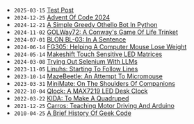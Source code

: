 - `2025-03-15` [Test Post](/#test-post)
- `2024-12-25` [Advent Of Code 2024](/#aoc24)
- `2024-12-21` [A Simple Greedy Othello Bot In Python](/#eagerthello)
- `2024-11-02` [GOLWay72: A Conway's Game Of Life Trinket](/#golway72)
- `2024-07-01` [BLON BL-03: In A Sentence](/#blon-bl03)
- `2024-06-14` [FG305: Helping A Computer Mouse Lose Weight](/#fg305)
- `2024-05-14` [Makeshift Touch Sensitive LED Matrices](#led-matrix-touch)
- `2024-03-08` [Trying Out Selenium With LLMs](/#selenium-llm)
- `2023-11-05` [Linuhs: Starting To Follow Lines](/#linuhs)
- `2023-10-14` [MazeBeetle: An Attempt To Micromouse](/#mazebeetle)
- `2023-03-31` [MiniMate: On The Shoulders Of Companions](/#minimate)
- `2022-10-04` [Qlock: A MAX7219 LED Desk Clock](/#qlock)
- `2022-03-22` [KIDA: To Make A Quadruped](/#kida)
- `2021-12-25` [Carros: Teaching Motor Driving And Arduino](/#carros)
- `2010-04-25` [A Brief History Of Geek Code](/#geek)